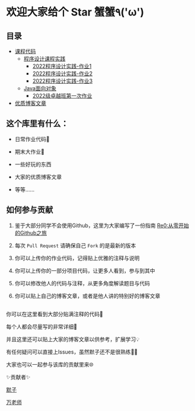 # 欢迎大家给个 **Star** 蟹蟹٩('ω')

## 目录

- [课程代码](./课程代码/)
  - [程序设计课程实践](./课程代码/程序设计课程实践/)
    - [2022程序设计实践-作业1](./课程代码/程序设计课程实践/2022程序设计实践-作业1/)
    - [2022程序设计实践-作业2](./课程代码/程序设计课程实践/2022程序设计实践-作业2/)
    - [2022程序设计实践-作业3](./课程代码/程序设计课程实践/2022程序设计实践-作业3/)
  - [Java面向对象](./课程代码/Java面向对象/)
    - [2022级卓越班第一次作业](./课程代码/Java面向对象/2022级卓越班第一次作业/)
- [优质博客文章](./优质博客文章/)

## 这个库里有什么：

- 日常作业代码:memo:

- 期末大作业:tada:

- 一些好玩的东西

- 大家的优质博客文章

- 等等……

## 如何参与贡献

1. 鉴于大部分同学不会使用Github，这里为大家编写了一份指南 [Re0:从零开始的Github之旅]()

2. 每次 `Pull Request` 请确保自己 `Fork` 的是最新的版本

3. 你可以上传你的作业代码，记得贴上优雅的注释与说明

4. 你可以上传你的一部分项目代码，让更多人看到，参与到其中

5. 你可以修改他人的代码与注释，从更多角度解读题目与代码

6. 你可以贴上自己的博客文章，或者是他人讲的特别好的博客文章


## 

你可以在这里看到大部分贴满注释的代码:bookmark:

每个人都会尽量写的非常详细:monocle_face:

并且这里还可以贴上大家的博客文章以供参考，扩展学习:bulb:

有任何疑问可以直接上Issues，虽然默子还不是很熟练:technologist:

大家也可以一起参与该库的贡献里来:globe_with_meridians:

:sparkles:贡献者:sparkles:

[默子](https://github.com/HisMax)

[万老师](https://github.com/Kelatte)
